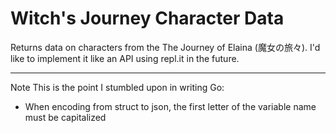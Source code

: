 # Witch's Journey Character Data
Returns data on characters from the The Journey of Elaina (魔女の旅々). I'd like to implement it like an API using repl.it in the future.

***
Note
This is the point I stumbled upon in writing Go: 
- When encoding from struct to json, the first letter of the variable name must be capitalized
